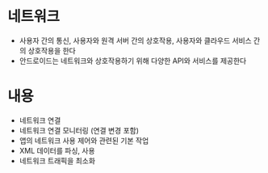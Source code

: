 # 네트워크

- 사용자 간의 통신, 사용자와 원격 서버 간의 상호작용, 사용자와 클라우드 서비스 간의 상호작용을 한다
- 안드로이드는 네트워크와 상호작용하기 위해 다양한 API와 서비스를 제공한다

# 내용

- 네트워크 연결
- 네트워크 연결 모니터링 (연결 변경 포함)
- 앱의 네트워크 사용 제어와 관련된 기본 작업
- XML 데이터를 파싱, 사용
- 네트워크 트래픽을 최소화